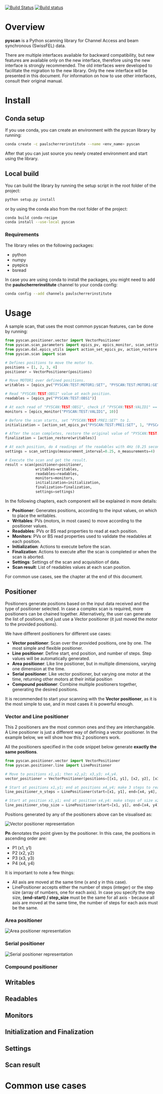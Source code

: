 [![Build Status](https://travis-ci.org/paulscherrerinstitute/pyscan.svg?branch=master)](https://travis-ci.org/paulscherrerinstitute/pyscan)
[![Build status](https://ci.appveyor.com/api/projects/status/9oq871y9281iw19y?svg=true)](https://ci.appveyor.com/project/simongregorebner/pyscan)

# Overview
**pyscan** is a Python scanning library for Channel Access and beam synchronous (SwissFEL) data. 

There are multiple interfaces available for backward compatibility, but new features are available only on 
the new interface, therefore using the new interface is strongly recommended. The old interfaces were developed 
to facilitate the migration to the new library. Only the new interface will be presented 
in this document. For information on how to use other interfaces, consult their original manual.

# Install

## Conda setup
If you use conda, you can create an environment with the pyscan library by running:

```bash
conda create -c paulscherrerinstitute --name <env_name> pyscan
```

After that you can just source you newly created environment and start using the library.

## Local build
You can build the library by running the setup script in the root folder of the project:

```bash
python setup.py install
```

or by using the conda also from the root folder of the project:

```bash
conda build conda-recipe
conda install --use-local pyscan
```

### Requirements
The library relies on the following packages:

- python
- numpy
- pyepics
- bsread

In case you are using conda to install the packages, you might need to add the **paulscherrerinstitute** channel to 
your conda config:

```bash
conda config --add channels paulscherrerinstitute
```

# Usage

A sample scan, that uses the most common pyscan features, can be done by running:

```Python
from pyscan.positioner.vector import VectorPositioner
from pyscan.scan_parameters import epics_pv, epics_monitor, scan_settings
from pyscan.dal.epics_utils import action_set_epics_pv, action_restore
from pyscan.scan import scan

# Defines positions to move the motor to.
positions = [1, 2, 3, 4]
positioner = VectorPositioner(positions)

# Move MOTOR1 over defined positions.
writables = [epics_pv("PYSCAN:TEST:MOTOR1:SET", "PYSCAN:TEST:MOTOR1:GET")]

# Read "PYSCAN:TEST:OBS1" value at each position.
readables = [epics_pv("PYSCAN:TEST:OBS1")]

# At each read of "PYSCAN:TEST:OBS1", check if "PYSCAN:TEST:VALID1" == 10
monitors = [epics_monitor("PYSCAN:TEST:VALID1", 10)]

# Before the scan starts, set "PYSCAN:TEST:PRE1:SET" to 1.
initialization = [action_set_epics_pv("PYSCAN:TEST:PRE1:SET", 1, "PYSCAN:TEST:PRE1:GET")]

# After the scan completes, restore the original value of "PYSCAN:TEST:MOTOR1:SET".
finalization = [action_restore(writables)]

# At each position, do 4 readings of the readables with 4Hz (0.25 seconds between readings).
settings = scan_settings(measurement_interval=0.25, n_measurements=4)

# Execute the scan and get the result.
result = scan(positioner=positioner, 
              writables=writables, 
              readables=readables,
              monitors=monitors,
              initialization=initialization,
              finalization=finalization,
              settings=settings)
```

In the following chapters, each component will be explained in more details:

- **Positioner**: Generates positions, according to the input values, on which to place the writables.
- **Writables**: PVs (motors, in most cases) to move according to the positioner values.
- **Readables**: PVs or BS read properties to read at each position.
- **Monitors**: PVs or BS read properties used to validate the readables at each position.
- **Initialization**: Actions to execute before the scan.
- **Finalization**: Actions to execute after the scan is completed or when the scan is aborted.
- **Settings**: Settings of the scan and acquisition of data.
- **Scan result**: List of readables values at each scan position.

For common use cases, see the chapter at the end of this document.


## Positioner
Positioners generate positions based on the input data received and the type of positioner selected. In case a 
complex scan is required, more positioners can be chained together. Alternatively, the user can generate the list of 
positions, and just use a Vector positioner (it just moved the motor to the provided positions).

We have different positioners for different use cases:

- **Vector positioner**: Scan over the provided positions, one by one. The most simple and flexible positioner.
- **Line positioner**: Define start, end position, and number of steps. Step values will be automatically generated.
- **Area positioner**: Like line positioner, but in multiple dimensions, varying one dimension at the time.
- **Serial positioner**: Like vector positioner, but varying one motor at the time, 
returning other motors at their initial position
- **Compound positioner**: Combine multiple positioners together, generating the desired positions.

It is recommended to start your scanning with the **Vector positioner**, as it is the most simple to use, 
and in most cases it is powerful enough.

### Vector and Line positioner
This 2 positioners are the most common ones and they are interchangable. A Line positioner is just a different 
way of defining a vector positioner. In the example below, we will show how this 2 positioners work.

All the positioners specified in the code snippet below generate **exactly the same positions**.

```python
from pyscan.positioner.vector import VectorPositioner
from pyscan.positioner.line import LinePositioner

# Move to positions x1,y1; then x2,y2; x3,y3; x4,y4.
vector_positioner = VectorPositioner(positions=[[x1, y1], [x2, y2], [x3, y3], [x4, y4]])

# Start at positions x1,y1; end at positions x4,y4; make 3 steps to reach the end.
line_positioner_n_steps = LinePositioner(start=[x1, y1], end=[x4, y4], n_steps=3)

# Start at position x1,y1; end at position x4,y4: make steps of size x2-x1 for x axis and y2-y1 for y axis.
line_positioner_step_size = LinePositioner(start=[x1, y1], end=[x4, y4], step_size=[x2-x1, y2-y1])
```

Positions generated by any of the positioners above can be visualised as:

![Vector positioner representation](/docs/images/vector.png?raw=true)

**Pn** denotates the point given by the positioner. In this case, the positions in ascending order are:

- P1 (x1, y1)
- P2 (x2, y2)
- P3 (x3, y3)
- P4 (x4, y4)

It is important to note a few things:

- All axis are moved at the same time (x and y in this case).
- LinePositioner accepts either the number of steps (integer) or the step size (array of numbers, one for each axis). 
In case you specify the step size, **(end-start) / step_size** must be the same for all axis - because all axis are 
moved at the same time, the number of steps for each axis must be the same.

### Area positioner
![Area positioner representation](/docs/images/area.png?raw=true)

### Serial positioner
![Serial positioner representation](/docs/images/serial.png?raw=true)

### Compound positioner

## Writables

## Readables

## Monitors

## Initialization and Finalization

## Settings

## Scan result

# Common use cases